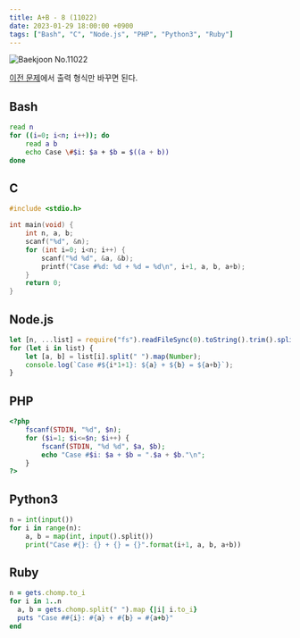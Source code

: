 ```yaml
---
title: A+B - 8 (11022)
date: 2023-01-29 18:00:00 +0900
tags: ["Bash", "C", "Node.js", "PHP", "Python3", "Ruby"]
---
```


![Baekjoon No.11022](https://cdn.jsdelivr.net/gh/kimzuni/cdn/blog/baekjoon-11022.png)

[이전 문제](/posts/baekjoon-11021/)에서 출력 형식만 바꾸면 된다.

## Bash

```bash
read n
for ((i=0; i<n; i++)); do
	read a b
	echo Case \#$i: $a + $b = $((a + b))
done
```

## C

```c
#include <stdio.h>

int main(void) {
	int n, a, b;
	scanf("%d", &n);
	for (int i=0; i<n; i++) {
		scanf("%d %d", &a, &b);
		printf("Case #%d: %d + %d = %d\n", i+1, a, b, a+b);
	}
	return 0;
}
```

## Node.js

```javascript
let [n, ...list] = require("fs").readFileSync(0).toString().trim().split("\n");
for (let i in list) {
	let [a, b] = list[i].split(" ").map(Number);
	console.log(`Case #${i*1+1}: ${a} + ${b} = ${a+b}`);
}
```

## PHP

```php
<?php
	fscanf(STDIN, "%d", $n);
	for ($i=1; $i<=$n; $i++) {
		fscanf(STDIN, "%d %d", $a, $b);
		echo "Case #$i: $a + $b = ".$a + $b."\n";
	}
?>
```

## Python3

```python
n = int(input())
for i in range(n):
    a, b = map(int, input().split())
    print("Case #{}: {} + {} = {}".format(i+1, a, b, a+b))
```

## Ruby

```ruby
n = gets.chomp.to_i
for i in 1..n
  a, b = gets.chomp.split(" ").map {|i| i.to_i}
  puts "Case ##{i}: #{a} + #{b} = #{a+b}"
end
```
